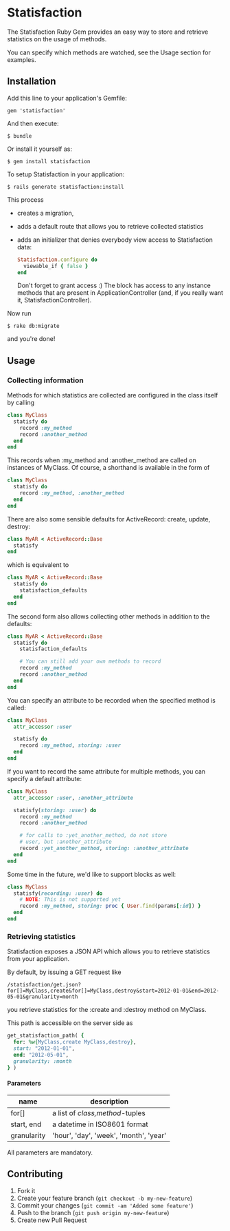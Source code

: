 # Statisfaction

The Statisfaction Ruby Gem provides an easy way to store and retrieve statistics on the usage of methods.

You can specify which methods are watched, see the Usage section for examples.

## Installation

Add this line to your application's Gemfile:

    gem 'statisfaction'

And then execute:

    $ bundle

Or install it yourself as:

    $ gem install statisfaction

To setup Statisfaction in your application:

    $ rails generate statisfaction:install

This process
* creates a migration,
* adds a default route that allows you to retrieve collected statistics
* adds an initializer that denies everybody view access to Statisfaction data:
  ```ruby
  Statisfaction.configure do
    viewable_if { false }
  end
  ```

  Don't forget to grant access :) The block has access to any instance methods that are present in ApplicationController (and, if you really want it, StatisfactionController).

Now run

    $ rake db:migrate

and you're done!

## Usage

### Collecting information

Methods for which statistics are collected are configured in the class itself by calling

```ruby
class MyClass
  statisfy do
    record :my_method
    record :another_method
  end
end
```

This records when :my_method and :another_method are called on instances of MyClass. Of course, a shorthand is available in the form of

```ruby
class MyClass
  statisfy do
    record :my_method, :another_method
  end
end
```

There are also some sensible defaults for ActiveRecord: create, update, destroy:

```ruby
class MyAR < ActiveRecord::Base
  statisfy
end
```
which is equivalent to
```ruby
class MyAR < ActiveRecord::Base
  statisfy do
    statisfaction_defaults
  end
end
```

The second form also allows collecting other methods in addition to the defaults:
```ruby
class MyAR < ActiveRecord::Base
  statisfy do
    statisfaction_defaults

    # You can still add your own methods to record
    record :my_method
    record :another_method
  end
end
```

You can specify an attribute to be recorded when the specified method is called:

```ruby
class MyClass
  attr_accessor :user

  statisfy do
    record :my_method, storing: :user
  end
end
```

If you want to record the same attribute for multiple methods, you can specify a default attribute:

```ruby
class MyClass
  attr_accessor :user, :another_attribute

  statisfy(storing: :user) do
    record :my_method
    record :another_method

    # for calls to :yet_another_method, do not store
    # user, but :another_attribute
    record :yet_another_method, storing: :another_attribute
  end
end
```

Some time in the future, we'd like to support blocks as well:

```ruby
class MyClass
  statisfy(recording: :user) do
    # NOTE: This is not supported yet
    record :my_method, storing: proc { User.find(params[:id]) }
  end
end
```

### Retrieving statistics

Statisfaction exposes a JSON API which allows you to retrieve statistics from your application.

By default, by issuing a GET request like

    /statisfaction/get.json?for[]=MyClass,create&for[]=MyClass,destroy&start=2012-01-01&end=2012-05-01&granularity=month

you retrieve statistics for the :create and :destroy method on MyClass.

This path is accessible on the server side as

```ruby
get_statisfaction_path( {
  for: %w{MyClass,create MyClass,destroy},
  start: "2012-01-01",
  end: "2012-05-01",
  granularity: :month
} )
```

#### Parameters

|name       | description                            |
|-----------|----------------------------------------|
|for[]      | a list of *class,method*-tuples        |
|start, end | a datetime in ISO8601 format           |
|granularity| 'hour', 'day', 'week', 'month', 'year' |

All parameters are mandatory.

## Contributing

1. Fork it
2. Create your feature branch (`git checkout -b my-new-feature`)
3. Commit your changes (`git commit -am 'Added some feature'`)
4. Push to the branch (`git push origin my-new-feature`)
5. Create new Pull Request
